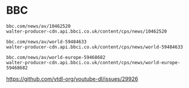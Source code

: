 # BBC

~~~
bbc.com/news/av/10462520
walter-producer-cdn.api.bbci.co.uk/content/cps/news/10462520

bbc.com/news/av/world-59484633
walter-producer-cdn.api.bbci.co.uk/content/cps/news/world-59484633

bbc.com/news/av/world-europe-59468682
walter-producer-cdn.api.bbci.co.uk/content/cps/news/world-europe-59468682
~~~

https://github.com/ytdl-org/youtube-dl/issues/29926
